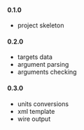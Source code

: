 #### 0.1.0

+ project skeleton

#### 0.2.0

+ targets data
+ argument parsing
+ arguments checking

#### 0.3.0

+ units conversions
+ xml template
+ wire output
